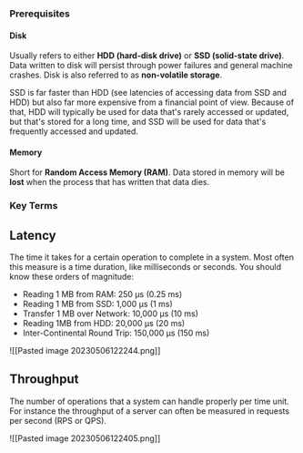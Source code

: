 ### Prerequisites

#### Disk

Usually refers to either **HDD (hard-disk drive)** or **SSD (solid-state drive)**. Data written to disk will persist through power failures and general machine crashes. Disk is also referred to as **non-volatile storage**.

SSD is far faster than HDD (see latencies of accessing data from SSD and HDD) but also far more expensive from a financial point of view. Because of that, HDD will typically be used for data that's rarely accessed or updated, but that's stored for a long time, and SSD will be used for data that's frequently accessed and updated.

#### Memory

Short for **Random Access Memory (RAM)**. Data stored in memory will be **lost** when the process that has written that data dies.

### Key Terms

## Latency

 The time it takes for a certain operation to complete in a system. Most often this measure is a time duration, like milliseconds or seconds. You should know these orders of magnitude:
 
-   Reading 1 MB from RAM: 250 μs (0.25 ms)
-   Reading 1 MB from SSD: 1,000 μs (1 ms)
-   Transfer 1 MB over Network: 10,000 μs (10 ms)
-   Reading 1MB from HDD: 20,000 μs (20 ms)
-   Inter-Continental Round Trip: 150,000 μs (150 ms)

![[Pasted image 20230506122244.png]]

## Throughput

The number of operations that a system can handle properly per time unit. For instance the throughput of a server can often be measured in requests per second (RPS or QPS).



![[Pasted image 20230506122405.png]]